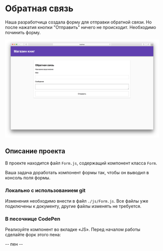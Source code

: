 Обратная связь
===

Наша разработчица создала форму для отправки обратной связи. Но после нажатия кнопки "Отправить" ничего не происходит. Необходимо починить форму.

![feedback](./assets/feedback.png)

## Описание проекта

В проекте находится файл `Form.js`, содержащий компонент класса `Form`.

Ваша задача доработать компонент формы так, чтобы он выводил в консоль поля формы.

### Локально с использованием git

Изменения необходимо внести в файл `./js/Form.js`. Все файлы уже подключены к документу, другие файлы изменять не требуется.

### В песочнице CodePen

Реализуйте компонент во вкладке «JS». Перед началом работы сделайте форк этого пена:

-- пен --
